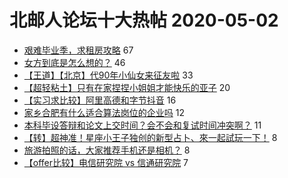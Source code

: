 # 北邮人论坛十大热帖 2020-05-02

- [艰难毕业季，求租房攻略](https://bbs.byr.cn/article/Talking/6194225) 67
- [女方到底是怎么想的？](https://bbs.byr.cn/article/Feeling/3144502) 46
- [【王道】【北京】代90年小仙女来征友啦](https://bbs.byr.cn/article/Friends/1959022) 33
- [【超轻粘土】只有在家捏捏小姐姐才能快乐的亚子](https://bbs.byr.cn/article/Picture/3256833) 20
- [【实习求比较】阿里高德和字节抖音](https://bbs.byr.cn/article/Job/2087400) 16
- [家乡合肥有什么适合算法岗位的企业吗](https://bbs.byr.cn/article/Anhui/323192) 12
- [本科毕设答辩和论文上交时间？会不会和复试时间冲突啊？](https://bbs.byr.cn/article/AimGraduate/1186992) 11
- [【转】超神准！星座小王子独创的新型占卜、來一起試玩一下！](https://bbs.byr.cn/article/Constellations/326533) 8
- [旅游拍照的话，大家推荐手机还是相机？](https://bbs.byr.cn/article/DigiLife/313951) 8
- [【offer比较】电信研究院 vs 信通研究院](https://bbs.byr.cn/article/WorkLife/1144341) 7


